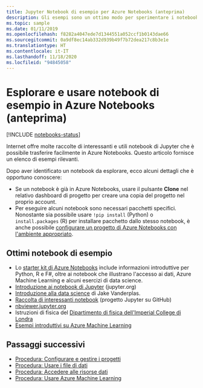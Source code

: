 ```yaml
---
title: Jupyter Notebook di esempio per Azure Notebooks (anteprima)
description: Gli esempi sono un ottimo modo per sperimentare i notebook di Jupyter in esecuzione nei servizi cloud gratuiti di Azure Notebooks.
ms.topic: sample
ms.date: 01/11/2019
ms.openlocfilehash: f8282a4047ede7d1344551a052ccf1b0143dae66
ms.sourcegitcommit: 0a9df8ec14ab332d939b49f7b72dea217c8b3e1e
ms.translationtype: HT
ms.contentlocale: it-IT
ms.lasthandoff: 11/18/2020
ms.locfileid: "94845058"
---
```

# <a name="discover-and-use-sample-notebooks-in-azure-notebooks-preview"></a>Esplorare e usare notebook di esempio in Azure Notebooks (anteprima)

[!INCLUDE [notebooks-status](../../includes/notebooks-status.md)]

Internet offre molte raccolte di interessanti e utili notebook di Jupyter che è possibile trasferire facilmente in Azure Notebooks. Questo articolo fornisce un elenco di esempi rilevanti.

Dopo aver identificato un notebook da esplorare, ecco alcuni dettagli che è opportuno conoscere:

- Se un notebook è già in Azure Notebooks, usare il pulsante **Clone** nel relativo dashboard di progetto per creare una copia del progetto nel proprio account.
- Per eseguire alcuni notebook sono necessari pacchetti specifici. Nonostante sia possibile usare `!pip install` (Python) o `install.packages` (R) per installare pacchetto dallo stesso notebook, è anche possibile [configurare un progetto di Azure Notebooks con l'ambiente appropriato](configure-manage-azure-notebooks-projects.md).

## <a name="great-sample-notebooks"></a>Ottimi notebook di esempio

- Lo [starter kit di Azure Notebooks](https://notebooks.azure.com/#sample-redirect) include informazioni introduttive per Python, R e F#, oltre ai notebook che illustrano l'accesso ai dati, Azure Machine Learning e alcuni esercizi di data science.
- [Introduzione ai notebook di Jupyter](https://nbviewer.jupyter.org/github/jupyter/notebook/blob/master/docs/source/examples/Notebook/Notebook%20Basics.ipynb) (jupyter.org)
- [Introduzione alla data science](https://github.com/jakevdp/PythonDataScienceHandbook/tree/master/notebooks) di Jake Vanderplas.
- [Raccolta di interessanti notebook](https://github.com/ipython/ipython/wiki/A-gallery-of-interesting-IPython-Notebooks) (progetto Jupyter su GitHub)
- [nbviewer.jupyter.org](https://nbviewer.jupyter.org)
- Istruzioni di fisica del [Dipartimento di fisica dell'Imperial College di Londra](https://notebooks.azure.com/cvanbreu/libraries)
- [Esempi introduttivi su Azure Machine Learning](https://notebooks.azure.com/azureml/projects/azureml-getting-started)

## <a name="next-steps"></a>Passaggi successivi  

- [Procedura: Configurare e gestire i progetti](configure-manage-azure-notebooks-projects.md)
- [Procedura: Usare i file di dati](work-with-project-data-files.md)
- [Procedura: Accedere alle risorse dati](access-data-resources-jupyter-notebooks.md)
- [Procedura: Usare Azure Machine Learning](../machine-learning/samples-notebooks.md)